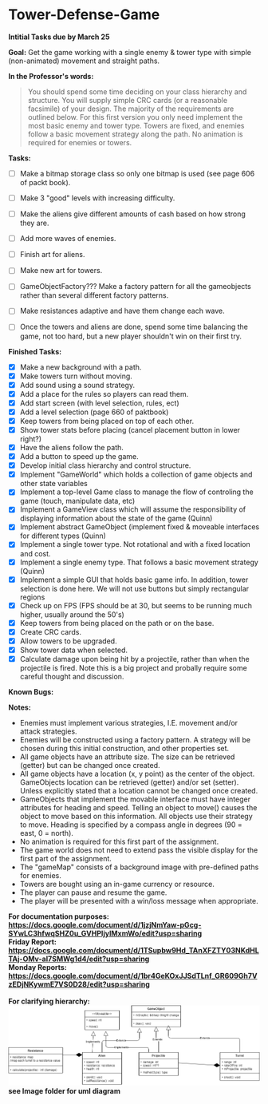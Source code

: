 # Tower-Defense-Game
<b>Intitial Tasks due by March 25</b>

<b>Goal:</b> Get the game working with a single enemy & tower type with simple (non-animated) movement and straight paths.
 
<b>In the Professor's words:</b>
> You should spend some time deciding on your class hierarchy and structure. You will supply
simple CRC cards (or a reasonable facsimile) of your design. The majority of the
requirements are outlined below. For this first version you only need implement the most
basic enemy and tower type. Towers are fixed, and enemies follow a basic movement
strategy along the path. No animation is required for enemies or towers.

<b>Tasks:</b>
* [ ] Make a bitmap storage class so only one bitmap is used (see page 606 of packt book).
* [ ] Make 3 "good" levels with increasing difficulty.
* [ ] Make the aliens give different amounts of cash based on how strong they are.
* [ ] Add more waves of enemies.
* [ ] Finish art for aliens.
* [ ] Make new art for towers.
* [ ] GameObjectFactory??? Make a factory pattern for all the gameobjects rather than several different factory patterns.
* [ ] Make resistances adaptive and have them change each wave.
* [ ] Once the towers and aliens are done, spend some time balancing the game, not too hard, but a new player shouldn't win on their first try.


<b>Finished Tasks:</b>
* [x] Make a new background with a path.
* [x] Make towers turn without moving.
* [x] Add sound using a sound strategy.
* [x] Add a place for the rules so players can read them.
* [x] Add start screen (with level selection, rules, ect)
* [x] Add a level selection (page 660 of paktbook)
* [x] Keep towers from being placed on top of each other.
* [x] Show tower stats before placing (cancel placement button in lower right?)
* [x] Have the aliens follow the path.
* [x] Add a button to speed up the game.
* [x] Develop initial class hierarchy and control structure.
* [x] Implement "GameWorld" which holds a collection of game objects and other state variables
* [x] Implement a top-level Game class to manage the flow of controling the game (touch, manipulate data, etc)
* [x] Implement a GameView class which will assume the responsibility of displaying information about the state of the game (Quinn)
* [x] Implement abstract GameObject (implement fixed & moveable interfaces for different types (Quinn)
* [x] Implement a single tower type. Not rotational and with a fixed location and cost.
* [x] Implement a single enemy type. That follows a basic movement strategy (Quinn)
* [x] Implement a simple GUI that holds basic game info. In addition, tower selection is done here. We will not use buttons but simply rectangular regions<br/>
* [x] Check up on FPS (FPS should be at 30, but seems to be running much higher, usually around the 50's)
* [x] Keep towers from being placed on the path or on the base.
* [x] Create CRC cards.
* [x] Allow towers to be upgraded.
* [x] Show tower data when selected.
* [x] Calculate damage upon being hit by a projectile, rather than when the projectile is fired. Note this is a big project and probally require some careful thought and discussion.

<b>Known Bugs:</b>

<b>Notes:</b>
* Enemies must implement various strategies, I.E. movement and/or attack strategies.
* Enemies will be constructed using a factory pattern. A strategy will be chosen during this initial construction, and other properties set.
* All game objects have an attribute size. The size can be retrieved (getter) but can be changed once created.
* All game objects have a location (x, y point) as the center of the object. GameObjects location can be retrieved (getter) and/or set (setter). Unless explicitly stated that a location cannot be changed once created.
* GameObjects that implement the movable interface must have integer attributes for heading and speed. Telling an object to move() causes the object to move based on this information. All objects use their strategy to move. Heading is specified by a compass angle in degrees (90 = east, 0 = north).
* No animation is required for this first part of the assignment.
* The game world does not need to extend pass the visible display for the first part of the assignment.
* The "gameMap" consists of a background image with pre-defined paths for enemies.
* Towers are bought using an in-game currency or resource.
* The player can pause and resume the game.
* The player will be presented with a win/loss message when appropriate.

<b>For documentation purposes:<b></br>
https://docs.google.com/document/d/1jzjNmYaw-pGcg-SYwLC3hfwqSHZ0u_GVHPIjyIMxmWo/edit?usp=sharing
</br>
<b>Friday Report:<b></br>
https://docs.google.com/document/d/1TSupbw9Hd_TAnXFZTY03NKdHLTAj-OMv-aI7SMWg1d4/edit?usp=sharing
 </br>
 <b>Monday Reports:<b></br>
https://docs.google.com/document/d/1br4GeKOxJJSdTLnf_GR609Gh7VzEDjNKywmE7VS0D28/edit?usp=sharing
 </br>
 </br>
 <b>For clarifying hierarchy:<b></br>
![](Images/tower.png)</br>
see Image folder for uml diagram
